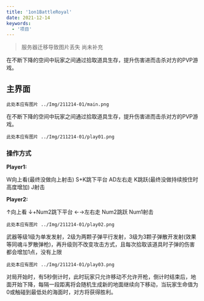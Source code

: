 ```yaml
---
title: '1on1BattleRoyal'
date: 2021-12-14
keywords:
  - '项目'
---
```


> 服务器迁移导致图片丢失 尚未补充

在不断下降的空间中玩家之间通过拾取道具生存，提升伤害进而击杀对方的PVP游戏。

<!--more-->

## 主界面

`
此处本应有图片
../Img/211214-01/main.png
`

在不断下降的空间中玩家之间通过拾取道具生存，提升伤害进而击杀对方的PVP游戏。

`
此处本应有图片
../Img/211214-01/play01.png
`

### 操作方式

**Player1:**

W向上看(最终没做向上射击) S+K跳下平台 AD左右走 K跳跃(最终没做持续按住时高度增加) J射击

**Player2:**

↑向上看 ↓+Num2跳下平台 ←→左右走 Num2跳跃 Num1射击

`
此处本应有图片
../Img/211214-01/play02.png
`

武器等级1级为单发发射，2级为两颗子弹平行发射，3级为3颗子弹散开发射(效果等同魂斗罗散弹枪)，再升级则不改变攻击方式，且每次拾取该道具时子弹的伤害都会增加1点，没有上限

`
此处本应有图片
../Img/211214-01/play03.png
`
<!-- <img class='lazy' data-src='../Img/211214-01/play03.png'> -->

对局开始时，有5秒倒计时，此时玩家只允许移动不允许开枪，倒计时结束后，地面开始下降，每隔一段距离将会随机生成新的地面继续向下移动，当玩家生命值为0或触碰到最低处的海面时，对方将获得胜利。

